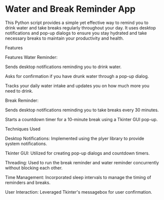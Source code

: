 # Water and Break Reminder App
This Python script provides a simple yet effective way to remind you to drink water and take breaks regularly throughout your day. It uses desktop notifications and pop-up dialogs to ensure you stay hydrated and take necessary breaks to maintain your productivity and health.

Features

Features
Water Reminder:

Sends desktop notifications reminding you to drink water.

Asks for confirmation if you have drunk water through a pop-up dialog.

Tracks your daily water intake and updates you on how much more you need to drink.

Break Reminder:

Sends desktop notifications reminding you to take breaks every 30 minutes.

Starts a countdown timer for a 10-minute break using a Tkinter GUI pop-up.

Techniques Used

Desktop Notifications: Implemented using the plyer library to provide system notifications.

Tkinter GUI: Utilized for creating pop-up dialogs and countdown timers.

Threading: Used to run the break reminder and water reminder concurrently without blocking each other.

Time Management: Incorporated sleep intervals to manage the timing of reminders and breaks.

User Interaction: Leveraged Tkinter's messagebox for user confirmation.
